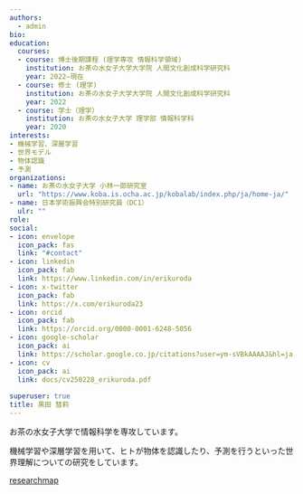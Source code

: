```yaml
---
authors:
  - admin
bio:
education:
  courses:
  - course: 博士後期課程 (理学専攻 情報科学領域)
    institution: お茶の水女子大学大学院 人間文化創成科学研究科
    year: 2022–現在
  - course: 修士 (理学)
    institution: お茶の水女子大学大学院 人間文化創成科学研究科
    year: 2022
  - course: 学士（理学）
    institution: お茶の水女子大学 理学部 情報科学科
    year: 2020
interests:
- 機械学習、深層学習
- 世界モデル
- 物体認識
- 予測
organizations:
- name: お茶の水女子大学 小林一郎研究室
  url: "https://www.koba.is.ocha.ac.jp/kobalab/index.php/ja/home-ja/"
- name: 日本学術振興会特別研究員（DC1）
  ulr: ""
role:
social: 
- icon: envelope
  icon_pack: fas
  link: "#contact"
- icon: linkedin
  icon_pack: fab
  link: https://www.linkedin.com/in/erikuroda
- icon: x-twitter
  icon_pack: fab
  link: https://x.com/erikuroda23
- icon: orcid
  icon_pack: fab
  link: https://orcid.org/0000-0001-6248-5056
- icon: google-scholar
  icon_pack: ai
  link: https://scholar.google.co.jp/citations?user=ym-sVBkAAAAJ&hl=ja
- icon: cv
  icon_pack: ai
  link: docs/cv250228_erikuroda.pdf
  
superuser: true
title: 黒田 彗莉
---
```

お茶の水女子大学で情報科学を専攻しています。

機械学習や深層学習を用いて、ヒトが物体を認識したり、予測を行うといった世界理解についての研究をしています。

<i class="far fa-caret-square-right"></i>  [researchmap](https://researchmap.jp/erikuroda?lang=ja)
